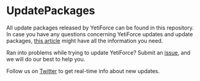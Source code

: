 # UpdatePackages

All update packages released by YetiForce can be found in this repository. In case you have any questions concerning YetiForce updates and update packages, [this article](https://yetiforce.com/en/knowledge-base/documentation/implementer-documentation/item/system-update) might have all the information you need. 

Ran into problems while trying to update YetiForce? Submit an [issue](https://github.com/YetiForceCompany/YetiForceCRM/issues), and we will do our best to help you.

Follow us on [Twitter](https://twitter.com/YetiForceEN) to get real-time info about new updates.
